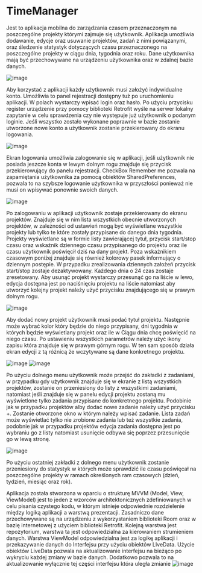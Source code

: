 # TimeManager

Jest to aplikacja mobilna do zarządzania czasem przeznaczonym na poszczególne projekty którymi zajmuje się użytkownik. Aplikacja umożliwia dodawanie, edycje oraz usuwanie projektów, zadań z nimi powiązanymi, oraz śledzenie statystyk dotyczących czasu przeznaczonego na poszczególne projekty w ciągu dnia, tygodnia oraz roku. Dane użytkownika mają być przechowywane  na urządzeniu użytkownika  oraz w zdalnej bazie danych. 

![image](https://user-images.githubusercontent.com/56389485/212644185-0549d2ab-1be4-48c0-9ccd-398d27e5ebc0.png)

Aby korzystać z aplikacji każdy użytkownik musi założyć indywidualne konto. Umożliwia to panel rejestracji dostępny tuż po uruchomieniu aplikacji. W polach wystarczy wpisać login oraz hasło. Po użyciu przycisku register urządzenie przy pomocy biblioteki Retrofit wyśle na serwer lokalny zapytanie w celu sprawdzenia czy nie występuje już użytkownik o podanym loginie. Jeśli wszystko zostało wykonane poprawnie w bazie zostanie utworzone nowe konto a użytkownik zostanie przekierowany do ekranu logowania.  


![image](https://user-images.githubusercontent.com/56389485/212644250-c562a497-bd71-4dc9-a581-24ccd5461278.png)

Ekran logowania umożliwia zalogowanie się w aplikacji, jeśli użytkownik nie posiada jeszcze konta w lewym dolnym rogu znajduje się przycisk przekierowujący do panelu rejestracji. CheckBox Remember me pozwala na zapamiętania użytkownika za pomocą obiektów SharedPreferences, pozwala to na szybsze logowanie użytkownika w przyszłości ponieważ nie musi on wpisywać ponownie swoich danych.
 
![image](https://user-images.githubusercontent.com/56389485/212644377-ef08d8b0-e6ce-4a52-b567-dbe9b99ab770.png)

Po zalogowaniu w aplikacji użytkownik zostaje przekierowany do ekranu projektów. Znajduje się w nim lista wszystkich obecnie utworzonych projektów, w zależności od ustawień mogą być wyświetlane wszystkie projekty lub tylko te które zostały przypisane do danego dnia tygodnia. Projekty wyświetlane są w formie listy zawierającej tytuł, przycisk start/stop czasu oraz wskaźnik dziennego czasu przypisanego do projektu oraz ile czasu użytkownik poświęcił dziś na dany projekt. Poza wskaźnikiem czasowym poniżej znajduje się również kolorowy pasek informujący o dziennym postępie. W przypadku zrealizowania dziennych założeń przycisk start/stop zostaje dezaktywowany. Każdego dnia o 24 czas zostaje zresetowany. Aby usunąć projekt wystarczy przesunąć go na liście w lewo, edycja dostępna jest po naciśnięciu projektu na liście natomiast aby utworzyć kolejny projekt należy użyć przycisku znajdującego się w prawym dolnym rogu.
 

![image](https://user-images.githubusercontent.com/56389485/212644412-c3a3cdfb-83db-49cc-bb71-4ed2fa0ce3b4.png)

Aby dodać nowy projekt użytkownik musi podać tytuł projektu. Następnie może wybrać kolor który będzie do niego przypisany, dni tygodnia w których będzie wyświetlany projekt oraz ile w Ciągu dnia chcę poświęcić na niego czasu. Po ustawieniu wszystkich parametrów należy użyć ikony zapisu która znajduje się w prawym górnym rogu. W ten sam sposób działa ekran edycji z tą różnicą że wczytywane są dane konkretnego projektu.
 


![image](https://user-images.githubusercontent.com/56389485/212644475-34b53c06-af35-4eb1-ae9d-8e8d7ebde1ba.png) ![image](https://user-images.githubusercontent.com/56389485/212644494-2b4277c4-ae3b-4b90-9d78-64dc4f8189c0.png)

Po użyciu dolnego menu użytkownik może przejść do zakładki z zadaniami, w przypadku gdy użytkownik znajduje się w ekranie z listą wszystkich projektów, zostanie on przeniesiony do listy z wszystkimi zadaniami, natomiast jeśli znajduje się w panelu edycji projektu zostaną mu wyświetlone tylko zadania przypisane do konkretnego projektu. Podobinie jak w przypadku projektów alby dodać nowe zadanie należy użyć przycisku +. Zostanie otworzone okno w którym należy wpisać zadanie. Lista zadań może wyświetlać tylko nie zrobione zadania lub też wszystkie zadania, podobnie jak w przypadku projektów edycja zadania dostępna jest po wybraniu go z listy natomiast usunięcie odbywa się poprzez przesunięcie go w lewą stronę.


![image](https://user-images.githubusercontent.com/56389485/212644532-0ee7563e-6059-4cc9-8dc7-876735d2e87f.png)

Po użyciu ostatniej zakładki z dolnego menu użytkownik zostanie przeniesiony do statystyk w których może sprawdzić ile czasu poświęcał na poszczególne projekty w ramach określonych ram czasowych (dzień, tydzień, miesiąc oraz rok).
 
Aplikacja została stworzona w oparciu o strukturę MVVM (Model, View, ViewModel) jest to jeden z wzorców architektonicznych zdefiniowanych w celu pisania czystego kodu, w którym istnieje odpowiednie rozdzielenie między logiką aplikacji a warstwą prezentacji. Zasadniczo dane przechowywane są na urządzeniu z wykorzystaniem biblioteki Room oraz w bazię internetowej z użyciem biblioteki Retrofit. Kolejną warstwa jest repozytorium, warstwa ta jest odpowiedzialna za kierowaniem strumieniem danych. Warstwa ViewModel odpowiedzialna jest za logikę aplikacji i przekazywanie danych do Interfejsu przy użyciu obiektów LIveData. Użycie obiektów LiveData pozwala na aktualizowanie interfejsu na bieżąco po wykryciu każdej zmiany w bazie danych. Dodatkowo pozwala to na aktualizowanie wyłącznie tej części interfejsu która uległa zmianie
![image](https://user-images.githubusercontent.com/56389485/212644636-a0b78fc5-01b7-4409-b892-5c94e12e0adf.png)
